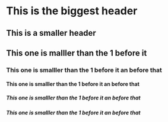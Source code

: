 # This is the biggest header

## This is a smaller header

## This one is malller than the 1 before it

### This one is smalller than the 1 before it an before that

#### This one is smalller than the 1 before it an before that

##### This one is smalller than the 1 before it an before that

##### This one is smalller than the 1 before it an before that
